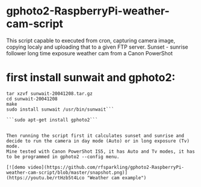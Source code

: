 # gphoto2-RaspberryPi-weather-cam-script
This script capable to executed from cron, capturing camera image, copying localy and uploading that to a given FTP server.
Sunset - sunrise follower long time exposure weather cam from a Canon PowerShot

# first install sunwait and gphoto2:

```wget http://www.risacher.org/sunwait/sunwait-20041208.tar.gz
tar xzvf sunwait-20041208.tar.gz
cd sunwait-20041208
make
sudo install sunwait /usr/bin/sunwait```

```sudo apt-get install gphoto2```


Then running the script first it calculates sunset and sunrise and decide to run the camera in day mode (Auto) or in long exposure (Tv) mode. 
Mine tested with Canon PowerShot IS5, it has Auto and Tv modes, it has to be programmed in gphoto2 --config menu.

[![demo video](https://github.com/rfsparkling/gphoto2-RaspberryPi-weather-cam-script/blob/master/snapshot.png)](https://youtu.be/rtHzb5t4Lco "Weather cam example")
